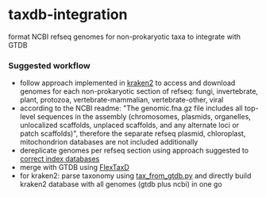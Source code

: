 # taxdb-integration
format NCBI refseq genomes for non-prokaryotic taxa to integrate with GTDB

### Suggested workflow
* follow approach implemented in [kraken2](https://github.com/DerrickWood/kraken2) to access and download genomes for each non-prokaryotic section of refseq: fungi, invertebrate, plant, protozoa, vertebrate-mammalian, vertebrate-other, viral
* according to the NCBI readme: "The genomic.fna.gz file includes all top-level sequences in the assembly (chromosomes, plasmids, organelles, unlocalized scaffolds, unplaced scaffolds, and any alternate loci or patch scaffolds)", therefore the separate refseq plasmid, chloroplast, mitochondrion databases are not included additionally
* dereplicate genomes per refseq section using approach suggested to [correct index databases](https://github.com/rrwick/Metagenomics-Index-Correction)
* merge with GTDB using [FlexTaxD](https://pypi.org/project/flextaxd/)
* for kraken2: parse taxonomy using [tax_from_gtdb.py](https://github.com/rrwick/Metagenomics-Index-Correction/blob/master/tax_from_gtdb.py) and directly build kraken2 database with all genomes (gtdb plus ncbi) in one go
